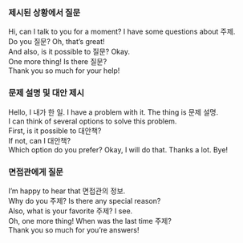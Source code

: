 
### 제시된 상황에서 질문

Hi, can I talk to you for a moment? I have some questions about 주제.<br>
Do you 질문? Oh, that’s great!<br>
And also, is it possible to 질문? Okay.<br>
One more thing! Is there 질문?<br>
Thank you so much for your help!

### 문제 설명 및 대안 제시

Hello, I 내가 한 일. I have a problem with it. The thing is 문제 설명.<br>
I can think of several options to solve this problem.<br>
First, is it possible to 대안책?<br>
If not, can I 대안책?<br>
Which option do you prefer? Okay, I will do that. Thanks a lot. Bye!<br>

### 면접관에게 질문

I’m happy to hear that 면접관의 정보.<br>
Why do you 주제? Is there any special reason?<br>
Also, what is your favorite 주제? I see.<br>
Oh, one more thing! When was the last time 주제?<br>
Thank you so much for you’re answers! <br>
